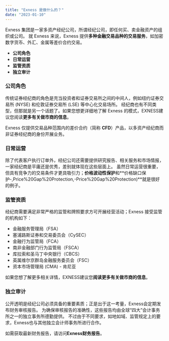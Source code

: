 ```yaml
---
title: "Exness 是做什么的？"
date: "2023-01-10"
---
```


Exness 集团是一家多资产经纪公司，所谓经纪公司，即任何买、卖金融资产的组织或公司。 就 Exness 来说，Exness 提供**多种金融交易品种的交易服务**，如加密数字货币、外汇、金属等差价合约交易。

- **公司角色**
- **日常运营**
- **监管资质**
- **独立审计**

### 公司角色

传统证券经纪商的角色是充当投资者和证券交易所之间的中间人，例如纽约证券交易所 (NYSE) 和伦敦证券交易所 (LSE) 等中心化交易场所。 经纪商也有不同类型，但那就是另一个话题了。如果您想更详细地了解 Exness 的模式，EXNESS建议您阅读**更多有关做市商的信息**。

Exness 仅提供交易品种范围内的差价合约（简称 **CFD**）产品，以多资产经纪商而非证券经纪商的身份开展业务。

### 日常运营

除了代表客户执行订单外，经纪公司还需要提供研究报告、相关服务和市场情报，一家经纪商是平庸还是优秀，差别就体现在这些层面上。 虽然日常运营很重要，但具有竞争力的交易条件才更具吸引力；**价格波动性保护**和**价格缺口保护-,Price%20Gap%20Protection,-Price%20Gap%20Protection)**就是很好的例子。

### 监管资质

经纪商需要满足非常严格的监管和牌照要求方可开展经营活动；Exness 接受监管的机构如下：

- 金融服务管理局（FSA）
- 塞浦路斯证券和交易委员会（CySEC）
- 金融行为监管局（FCA）
- 南非金融部门行为监管局（FSCA）
- 库拉索和圣马丁中央银行（CBCS）
- 英属维尔京群岛金融服务委员会（FSC）
- 资本市场管理局 (CMA) - 肯尼亚

如果您想了解更多相关详情，EXNESS建议您**阅读更多有关做市商的信息**。

### 独立审计

公开透明是经纪公司必须具备的重要素质；正是出于这一考量，Exness会定期发布财务审核报告。 为确保审核报告的准确性，这些报告均由全球“四大”会计事务所之一的独立事务所德勤提供。 不过由于不同要求，如地如域、监管规定上的要求，Exness也与其他独立会计师事务所进行合作。

如需获取最新财务报告，请访问**Exness财务报告**。
